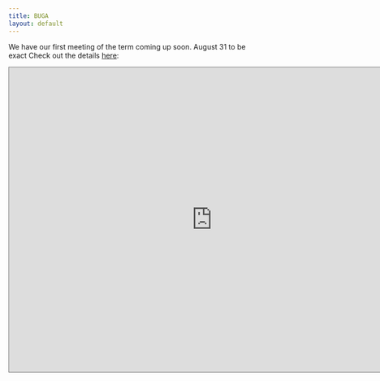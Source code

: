 ```yaml
---
title: BUGA
layout: default
---
```


We have our first meeting of the term coming up soon. August 31 to be exact
Check out the details [here](https://docs.google.com/document/d/1_kXRmKc7XpVVsCCA9zrhJt059LbgaMjUfW1wUs30au0/edit?usp=sharing):

<iframe src="https://www.google.com/calendar/embed?title=Brandon%20University%20Gaming%20Association&amp;mode=WEEK&amp;height=600&amp;wkst=2&amp;bgcolor=%23cc0000&amp;
	src=bqvgfteul2sj9bofpul4mnqrns%40group.calendar.google.com&amp;color=%23182C57&amp;
	src=5smr0nqrje6vhaeipik8hnbdvo%40group.calendar.google.com&amp;color=%23B1365F&amp;
	src=dbsa5jolj72v3gf2qldk24nrn0%40group.calendar.google.com&amp;color=%238C500B&amp;
	src=27svarbsbqg5cn0km56tlo66ls%40group.calendar.google.com&amp;color=%232F6309&amp;
	src=u7oif2a7mhpe2b6all3vahsrlc%40group.calendar.google.com&amp;color=%2323164E&amp;
	src=ldr5ggibklnoc9evl991iqc3ac%40group.calendar.google.com&amp;color=%2342104A&amp;
	src=jlhgd0abpt9pt5amekc14prn9s%40group.calendar.google.com&amp;color=%23125A12&amp;
	src=upl1sop6abbeddnskfsbv1aqb0%40group.calendar.google.com&amp;color=%230F4B38&amp;
	src=14rig6o9n5fovcp3bp1o6iojmc%40group.calendar.google.com&amp;color=%232F6309&amp;
	src=siurkvq0uusdjf8rlcopcsbbp8%40group.calendar.google.com&amp;color=%232952A3&amp;
	src=nj52d2auc7n8at0cpcci7a6u8s%40group.calendar.google.com&amp;color=%23853104&amp;
	src=buga.brandonu%40gmail.com&amp;color=%23711616&amp;
	ctz=America%2FWinnipeg" style=" border:solid 1px #777 " width="800" height="600" frameborder="0" scrolling="no"></iframe>
